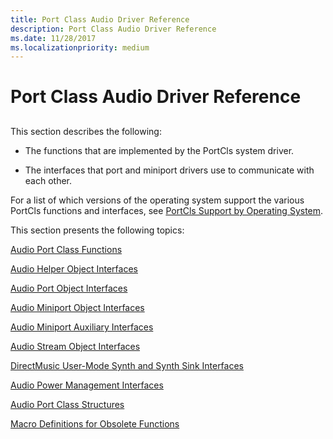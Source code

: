 ```yaml
---
title: Port Class Audio Driver Reference
description: Port Class Audio Driver Reference
ms.date: 11/28/2017
ms.localizationpriority: medium
---
```


# Port Class Audio Driver Reference


## <span id="ddk_port_class_audio_driver_reference_ks"></span><span id="DDK_PORT_CLASS_AUDIO_DRIVER_REFERENCE_KS"></span>


This section describes the following:

-   The functions that are implemented by the PortCls system driver.

-   The interfaces that port and miniport drivers use to communicate with each other.

For a list of which versions of the operating system support the various PortCls functions and interfaces, see [PortCls Support by Operating System](./portcls-support-by-operating-system.md).

This section presents the following topics:

[Audio Port Class Functions](audio-port-class-functions.md)

[Audio Helper Object Interfaces](audio-helper-object-interfaces.md)

[Audio Port Object Interfaces](audio-port-object-interfaces.md)

[Audio Miniport Object Interfaces](audio-miniport-object-interfaces.md)

[Audio Miniport Auxiliary Interfaces](audio-miniport-auxiliary-interfaces.md)

[Audio Stream Object Interfaces](audio-stream-object-interfaces.md)

[DirectMusic User-Mode Synth and Synth Sink Interfaces](directmusic-user-mode-synth-and-synth-sink-interfaces.md)

[Audio Power Management Interfaces](audio-power-management-interfaces.md)

[Audio Port Class Structures](/windows-hardware/drivers/ddi/portcls/)

[Macro Definitions for Obsolete Functions](macro-definitions-for-obsolete-functions.md)

 

